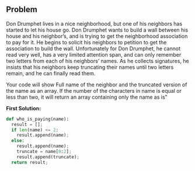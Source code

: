 ## Problem

Don Drumphet lives in a nice neighborhood, but one of his neighbors has started to let his house go. Don Drumphet wants to build a wall between his house and his neighbor’s, and is trying to get the neighborhood association to pay for it. He begins to solicit his neighbors to petition to get the association to build the wall. Unfortunately for Don Drumphet, he cannot read very well, has a very limited attention span, and can only remember two letters from each of his neighbors’ names. As he collects signatures, he insists that his neighbors keep truncating their names until two letters remain, and he can finally read them.

Your code will show Full name of the neighbor and the truncated version of the name as an array. If the number of the characters in name is equal or less than two, it will return an array containing only the name as is"

**First Solution:**
```python
def who_is_paying(name):
  result = [];
  if len(name) <= 2:
    result.append(name);
  else:
    result.append(name);
    truncate = name[0:2];
    result.append(truncate);
  return result;
```